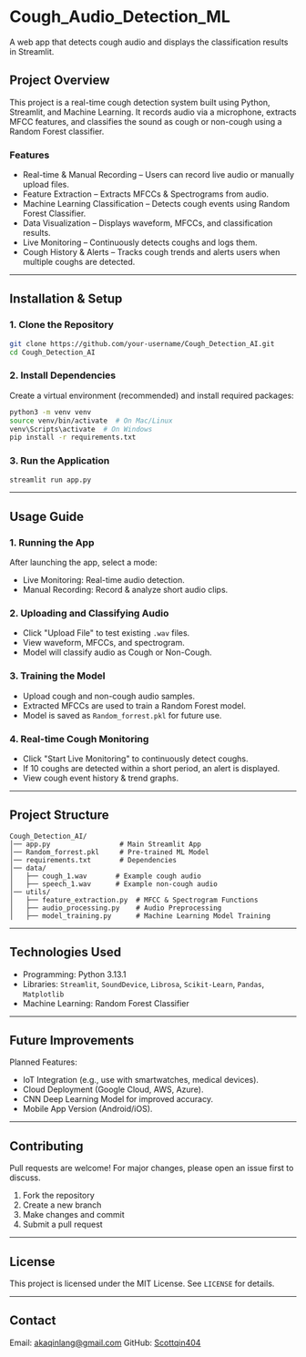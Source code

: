 # Cough_Audio_Detection_ML
A web app that detects cough audio and displays the classification results in Streamlit. 

## Project Overview
This project is a real-time cough detection system built using Python, Streamlit, and Machine Learning. It records audio via a microphone, extracts MFCC features, and classifies the sound as cough or non-cough using a Random Forest classifier.

### Features
- Real-time & Manual Recording – Users can record live audio or manually upload files.
- Feature Extraction – Extracts MFCCs & Spectrograms from audio.
- Machine Learning Classification – Detects cough events using Random Forest Classifier.
- Data Visualization – Displays waveform, MFCCs, and classification results.
- Live Monitoring – Continuously detects coughs and logs them.
- Cough History & Alerts – Tracks cough trends and alerts users when multiple coughs are detected.

---

## Installation & Setup
### 1. Clone the Repository
```bash
git clone https://github.com/your-username/Cough_Detection_AI.git
cd Cough_Detection_AI
```

### 2. Install Dependencies
Create a virtual environment (recommended) and install required packages:
```bash
python3 -m venv venv
source venv/bin/activate  # On Mac/Linux
venv\Scripts\activate  # On Windows
pip install -r requirements.txt
```

### 3. Run the Application
```bash
streamlit run app.py
```

---

## Usage Guide
### 1. Running the App
After launching the app, select a mode:
- Live Monitoring: Real-time audio detection.
- Manual Recording: Record & analyze short audio clips.

### 2. Uploading and Classifying Audio
- Click "Upload File" to test existing `.wav` files.
- View waveform, MFCCs, and spectrogram.
- Model will classify audio as Cough or Non-Cough.

### 3. Training the Model
- Upload cough and non-cough audio samples.
- Extracted MFCCs are used to train a Random Forest model.
- Model is saved as `Random_forrest.pkl` for future use.

### 4. Real-time Cough Monitoring
- Click "Start Live Monitoring" to continuously detect coughs.
- If 10 coughs are detected within a short period, an alert is displayed.
- View cough event history & trend graphs.

---

## Project Structure
```
Cough_Detection_AI/
│── app.py                 # Main Streamlit App
│── Random_forrest.pkl     # Pre-trained ML Model
│── requirements.txt       # Dependencies
│── data/
│   ├── cough_1.wav       # Example cough audio
│   ├── speech_1.wav      # Example non-cough audio
│── utils/
│   ├── feature_extraction.py  # MFCC & Spectrogram Functions
│   ├── audio_processing.py    # Audio Preprocessing
│   ├── model_training.py      # Machine Learning Model Training
```

---

## Technologies Used
- Programming: Python 3.13.1
- Libraries: `Streamlit`, `SoundDevice`, `Librosa`, `Scikit-Learn`, `Pandas`, `Matplotlib`
- Machine Learning: Random Forest Classifier

---

## Future Improvements
Planned Features:
- IoT Integration (e.g., use with smartwatches, medical devices).
- Cloud Deployment (Google Cloud, AWS, Azure).
- CNN Deep Learning Model for improved accuracy.
- Mobile App Version (Android/iOS).

---

## Contributing
Pull requests are welcome! For major changes, please open an issue first to discuss.

1. Fork the repository
2. Create a new branch
3. Make changes and commit
4. Submit a pull request

---

## License
This project is licensed under the MIT License. See `LICENSE` for details.

---

## Contact
Email: [akaqinlang@gmail.com](mailto:akaqinlang@gmail.com)
GitHub: [Scottqin404](https://github.com/Scottqin404)
